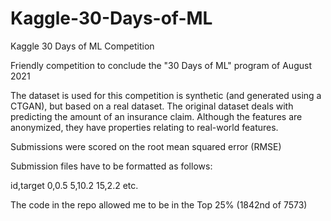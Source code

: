 # Kaggle-30-Days-of-ML
Kaggle 30 Days of ML Competition

Friendly competition to conclude the "30 Days of ML" program of August 2021

The dataset is used for this competition is synthetic (and generated using a CTGAN), but based on a real dataset. 
The original dataset deals with predicting the amount of an insurance claim. Although the features are anonymized, they have properties relating to real-world features.

Submissions were scored on the root mean squared error (RMSE)

Submission files have to be formatted as follows:

id,target
0,0.5
5,10.2
15,2.2
etc.


The code in the repo allowed me to be in the Top 25% (1842nd of 7573)
